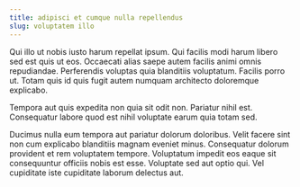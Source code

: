 ```yaml
---
title: adipisci et cumque nulla repellendus
slug: voluptatem illo
---
```


Qui illo ut nobis iusto harum repellat ipsum. Qui facilis modi harum libero sed est quis ut eos. Occaecati alias saepe autem facilis animi omnis repudiandae. Perferendis voluptas quia blanditiis voluptatum. Facilis porro ut. Totam quis id quis fugit autem numquam architecto doloremque explicabo.

Tempora aut quis expedita non quia sit odit non. Pariatur nihil est. Consequatur labore quod est nihil voluptate earum quia totam sed.

Ducimus nulla eum tempora aut pariatur dolorum doloribus. Velit facere sint non cum explicabo blanditiis magnam eveniet minus. Consequatur dolorum provident et rem voluptatem tempore. Voluptatum impedit eos eaque sit consequuntur officiis nobis est esse. Voluptate sed aut optio qui. Vel cupiditate iste cupiditate laborum delectus aut.
